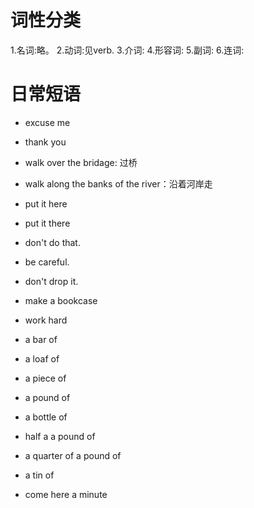# 词性分类
1.名词:略。
2.动词:见verb.
3.介词:
4.形容词:
5.副词:
6.连词:

# 日常短语
* excuse me
* thank you

* walk over the bridage: 过桥
* walk along the banks of the river：沿着河岸走

* put it here
* put it there

* don't do that.

* be careful.
* don't drop it.

* make a bookcase

* work hard

* a bar of 
* a loaf of 
* a piece of 

* a pound of 
* a bottle of 
* half a a pound of 
* a quarter of a pound of 
* a tin of 

* come here a minute 